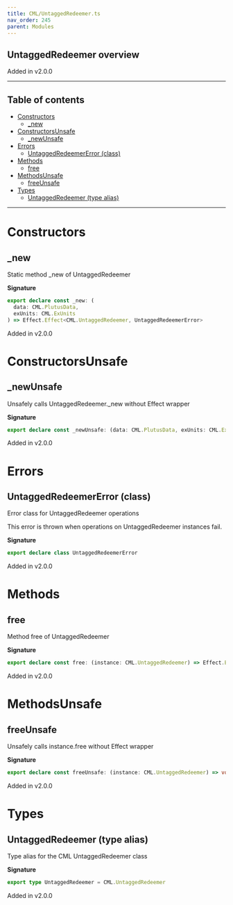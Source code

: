 ```yaml
---
title: CML/UntaggedRedeemer.ts
nav_order: 245
parent: Modules
---
```


## UntaggedRedeemer overview

Added in v2.0.0

---

<h2 class="text-delta">Table of contents</h2>

- [Constructors](#constructors)
  - [\_new](#_new)
- [ConstructorsUnsafe](#constructorsunsafe)
  - [\_newUnsafe](#_newunsafe)
- [Errors](#errors)
  - [UntaggedRedeemerError (class)](#untaggedredeemererror-class)
- [Methods](#methods)
  - [free](#free)
- [MethodsUnsafe](#methodsunsafe)
  - [freeUnsafe](#freeunsafe)
- [Types](#types)
  - [UntaggedRedeemer (type alias)](#untaggedredeemer-type-alias)

---

# Constructors

## \_new

Static method \_new of UntaggedRedeemer

**Signature**

```ts
export declare const _new: (
  data: CML.PlutusData,
  exUnits: CML.ExUnits
) => Effect.Effect<CML.UntaggedRedeemer, UntaggedRedeemerError>
```

Added in v2.0.0

# ConstructorsUnsafe

## \_newUnsafe

Unsafely calls UntaggedRedeemer.\_new without Effect wrapper

**Signature**

```ts
export declare const _newUnsafe: (data: CML.PlutusData, exUnits: CML.ExUnits) => CML.UntaggedRedeemer
```

Added in v2.0.0

# Errors

## UntaggedRedeemerError (class)

Error class for UntaggedRedeemer operations

This error is thrown when operations on UntaggedRedeemer instances fail.

**Signature**

```ts
export declare class UntaggedRedeemerError
```

Added in v2.0.0

# Methods

## free

Method free of UntaggedRedeemer

**Signature**

```ts
export declare const free: (instance: CML.UntaggedRedeemer) => Effect.Effect<void, UntaggedRedeemerError>
```

Added in v2.0.0

# MethodsUnsafe

## freeUnsafe

Unsafely calls instance.free without Effect wrapper

**Signature**

```ts
export declare const freeUnsafe: (instance: CML.UntaggedRedeemer) => void
```

Added in v2.0.0

# Types

## UntaggedRedeemer (type alias)

Type alias for the CML UntaggedRedeemer class

**Signature**

```ts
export type UntaggedRedeemer = CML.UntaggedRedeemer
```

Added in v2.0.0
